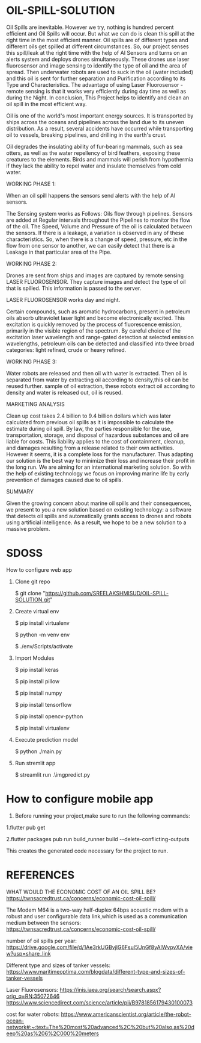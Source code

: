 #  OIL-SPILL-SOLUTION
Oil Spills are inevitable. However we try, nothing is hundred percent efficient and Oil Spills will occur. But what we can do is clean this spill at the right time in the most efficient manner. Oil spills are of different types and different oils get spilled at different circumstances. So, our project senses this spill/leak at the right time with the help of AI Sensors and turns on an alerts system and deploys drones simultaneously. These drones use laser fluorosensor and image sensing to identify the type of oil and the area of spread. Then underwater robots are used to suck in the oil (water included) and this oil is sent for further separation and Purification according to its Type and Characteristics. The advantage of using Laser Fluorosensor - remote sensing is that it works very efficiently during day time as well as during the Night. In conclusion, This Project helps to identify and clean an oil spill in the most efficient way.

Oil is one of the world's most important energy sources. It is transported by ships across the oceans and pipelines across the land due to its uneven distribution. As a result, several accidents have occurred while transporting oil to vessels, breaking pipelines, and drilling in the earth's crust.

Oil degrades the insulating ability of fur-bearing mammals, such as sea otters, as well as the water repellency of bird feathers, exposing these creatures to the elements. Birds and mammals will perish from hypothermia if they lack the ability to repel water and insulate themselves from cold water. 


WORKING PHASE 1:

   When an oil spill happens the sensors send alerts with the help of AI sensors.

The Sensing system works as Follows: 
Oils flow through pipelines. Sensors are added at Regular intervals throughout the Pipelines to monitor the flow of the oil. The Speed, Volume and Pressure of the oil is calculated between the sensors. If there is a leakage, a variation is observed in any of these characteristics. So, when there is a change of speed, pressure, etc in the flow from one sensor to another, we can easily detect that there is a Leakage in that particular area of the Pipe.


WORKING PHASE 2:

   Drones are sent from ships and images are captured by remote sensing LASER FLUOROSENSOR.
   They capture images and detect the type of oil that is spilled.
   This information is passed to the server.
   
   LASER FLUOROSENSOR works day and night.

Certain compounds, such as aromatic hydrocarbons, present in petroleum oils absorb ultraviolet laser light and become electronically excited. This excitation is quickly removed by the process of fluorescence emission, primarily in the visible region of the spectrum. By careful choice of the excitation laser wavelength and range-gated detection at selected emission wavelengths, petroleum oils can be detected and classified into three broad categories: light refined, crude or heavy refined.


WORKING PHASE 3:

  Water robots are released and then oil with water is extracted. Then oil is separated from water by extracting oil according to density,this oil can be reused further.
  sample of oil extraction, these robots extract oil according to density and water is released out, oil is reused.


MARKETING ANALYSIS


Clean up cost takes 2.4 billion to 9.4 billion dollars which was later calculated from previous oil spills as it is impossible to calculate the estimate during oil spill. By law, the parties responsible for the use, transportation, storage, and disposal of hazardous substances and oil are liable for costs. This liability applies to the cost of containment, cleanup, and damages resulting from a release related to their own activities.
However it seems, it is a complete loss for the manufacturer. Thus adapting our solution is the best way to minimize their loss and increase their profit in the long run.
We are aiming for an international marketing solution. So with the help of existing technology we focus on improving marine life by early prevention of damages caused due to oil spills. 


SUMMARY

Given the growing concern about marine oil spills and their consequences, we present to you a new solution based on existing technology: a software that detects oil spills and automatically grants access to drones and robots using artificial intelligence. As a result, we hope to be a new solution to a massive problem.



# SDOSS

How to configure web app

1. Clone git repo

   $ git clone "https://github.com/SREELAKSHMISUD/OIL-SPILL-SOLUTION.git"
	
2. Create virtual env

   $ pip install virtualenv
	
   $  python -m venv env

   $  ./env/Scripts/activate

3. Import Modules

   $ pip install keras
   
   $ pip install pillow
   
   $ pip install numpy

   $ pip install tensorflow
   
   $ pip install opencv-python   
   
   $ pip install virtualenv
	
4. Execute prediction model

   $ python ./main.py      
	
5. Run stremlit app

   $ streamlit run .\imgpredict.py   

# How to configure mobile app

1. Before running your project,make sure to run the following commands:

1.flutter pub get

2.flutter packages pub run build_runner build --delete-conflicting-outputs

This creates the generated code necessary for the project to run.

# REFERENCES

WHAT WOULD THE ECONOMIC COST OF AN OIL SPILL BE?
https://twnsacredtrust.ca/concerns/economic-cost-oil-spill/

The Modem M64 is a two-way half-duplex 64bps acoustic modem with a robust and user configurable data link,which is used as a communication medium between the sensors:
https://twnsacredtrust.ca/concerns/economic-cost-oil-spill/

number of oil spills per year:
https://drive.google.com/file/d/1Ae3rkUGBvjlG6Fsul5UnGf8yAIWvpvXA/view?usp=share_link

Different type and sizes of tanker vessels:
https://www.maritimeoptima.com/blogdata/different-type-and-sizes-of-tanker-vessels

Laser Fluorosensors:
https://inis.iaea.org/search/search.aspx?orig_q=RN:35072646
https://www.sciencedirect.com/science/article/pii/B9781856179430100073

cost for water robots:
https://www.americanscientist.org/article/the-robot-ocean-network#:~:text=The%20most%20advanced%2C%20but%20also,as%20deep%20as%206%2C000%20meters







